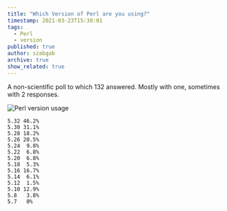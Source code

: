 ```yaml
---
title: "Which Version of Perl are you using?"
timestamp: 2021-03-23T15:30:01
tags:
  - Perl
  - version
published: true
author: szabgab
archive: true
show_related: true
---
```



A non-scientific poll to which 132 answered. Mostly with one, sometimes with 2 responses.


<img src="/img/perl_versions_2021_03.png" alt="Perl version usage" />

```
5.32 46.2%
5.30 31.1%
5.28 18.2%
5.26 20.5%
5.24  9.8%
5.22  6.8%
5.20  6.8%
5.18  5.3%
5.16 16.7%
5.14  6.1%
5.12  1.5%
5.10 12.9%
5.8   3.8%
5.7   0%
```

